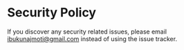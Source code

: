 # Security Policy

If you discover any security related issues, please email ibukunajmoti@gmail.com instead of using the issue tracker.
